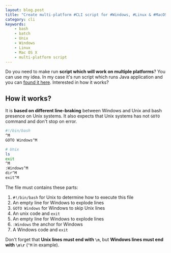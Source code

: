 ```yaml
---
layout: blog.post
title: "Create multi-platform #CLI script for #Windows, #Linux & #MacOSX"
category: cli
keywords:
    - bash
    - batch
    - Unix
    - Windows
    - Linux
    - Mac OS X
    - multi-platform script
---
```


Do you need to make run **script which will work on multiple platforms**?
You can use my idea.
In my case it's run script which runs Java application and you can [found it here](https://github.com/petrknap/violetumleditor/blob/master/run.bat).
Interested in how it works?

## How it works?

It is **based on different line-braking** between Windows and Unix and bash presence on Unix systems.
It also expects that Unix systems has not `GOTO` command and don't stop on error.

```bash
#!/bin/bash
^M
GOTO Windows^M

# Unix
ls
exit
^M
:Windows^M
dir^M
exit^M
```

The file must contains these parts:

1. `#!/bin/bash` for Unix to determine how to execute this file
1. An empty line for Windows to explode lines
1. `GOTO Windows` for Windows to skip Unix lines
1. An unix code and `exit`
1. An empty line for Windows to explode lines
1. `:Windows` the anchor for Windows
1. A Windows code and `exit`

Don't forget that **Unix lines must end with `\n`**, but **Windows lines must end with `\n\r`** (`^M` in example).
